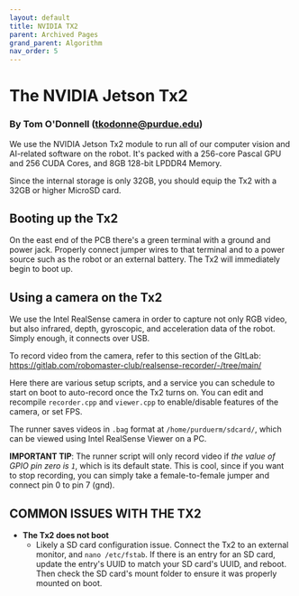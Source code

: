 ```yaml
---
layout: default
title: NVIDIA TX2
parent: Archived Pages
grand_parent: Algorithm
nav_order: 5
---
```


# The NVIDIA Jetson Tx2
### By Tom O'Donnell (tkodonne@purdue.edu)

We use the NVIDIA Jetson Tx2 module to run all of our computer vision and AI-related software on the robot. It's packed with a 256-core Pascal GPU and 256 CUDA Cores, and 8GB 128-bit LPDDR4 Memory. 

Since the internal storage is only 32GB, you should equip the Tx2 with a 32GB or higher MicroSD card.

## Booting up the Tx2
On the east end of the PCB there's a green terminal with a ground and power jack. Properly connect jumper wires to that terminal and to a power source such as the robot or an external battery. The Tx2 will immediately begin to boot up.

## Using a camera on the Tx2
We use the Intel RealSense camera in order to capture not only RGB video, but also infrared, depth, gyroscopic, and acceleration data of the robot. Simply enough, it connects over USB.

To record video from the camera, refer to this section of the GItLab: https://gitlab.com/robomaster-club/realsense-recorder/-/tree/main/

Here there are various setup scripts, and a service you can schedule to start on boot to auto-record once the Tx2 turns on. You can edit and recompile `recorder.cpp` and `viewer.cpp` to enable/disable features of the camera, or set FPS.

The runner saves videos in `.bag` format at ``/home/purduerm/sdcard/``, which can be viewed using Intel RealSense Viewer on a PC.

**IMPORTANT TIP**: The runner script will only record video if *the value of GPIO pin zero is `1`*, which is its default state. This is cool, since if you want to stop recording, you can simply take a female-to-female jumper and connect pin 0 to pin 7 (gnd).

## COMMON ISSUES WITH THE TX2

- **The Tx2 does not boot**
	- Likely a SD card configuration issue. Connect the Tx2 to an external monitor, and `nano /etc/fstab`. If there is an entry for an SD card, update the entry's UUID to match your SD card's UUID, and reboot. Then check the SD card's mount folder to ensure it  was properly mounted on boot.



